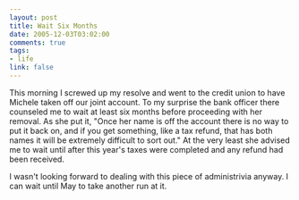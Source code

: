 ```yaml
--- 
layout: post
title: Wait Six Months
date: 2005-12-03T03:02:00
comments: true
tags:
- life
link: false
---
```

This morning I screwed up my resolve and went to the credit union to have Michele taken off our joint account. To my surprise the bank officer there counseled me to wait at least six months before proceeding with her removal. As she put it, "Once her name is off the account there is no way to put it back on, and if you get something, like a tax refund, that has both names it will be extremely difficult to sort out." At the very least she advised me to wait until after this year's taxes were completed and any refund had been received.

I wasn't looking forward to dealing with this piece of administrivia anyway. I can wait until May to take another run at it.
